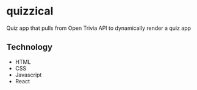 # quizzical

Quiz app that pulls from Open Trivia API to dynamically render a quiz app

## Technology

- HTML
- CSS
- Javascript
- React
